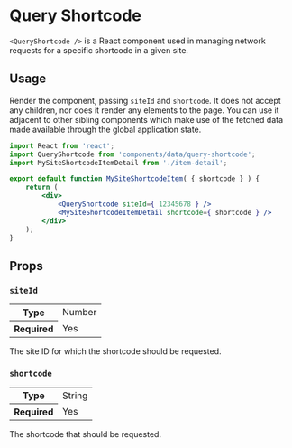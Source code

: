 Query Shortcode
================

`<QueryShortcode />` is a React component used in managing network requests for a specific shortcode in a given site.

## Usage

Render the component, passing `siteId` and `shortcode`. It does not accept any children, nor does it render any elements to the page. You can use it adjacent to other sibling components which make use of the fetched data made available through the global application state.

```jsx
import React from 'react';
import QueryShortcode from 'components/data/query-shortcode';
import MySiteShortcodeItemDetail from './item-detail';

export default function MySiteShortcodeItem( { shortcode } ) {
	return (
		<div>
			<QueryShortcode siteId={ 12345678 } />
			<MySiteShortcodeItemDetail shortcode={ shortcode } />
		</div>
	);
}
```

## Props

### `siteId`

<table>
	<tr><th>Type</th><td>Number</td></tr>
	<tr><th>Required</th><td>Yes</td></tr>
</table>

The site ID for which the shortcode should be requested.

### `shortcode`

<table>
	<tr><th>Type</th><td>String</td></tr>
	<tr><th>Required</th><td>Yes</td></tr>
</table>

The shortcode that should be requested.
